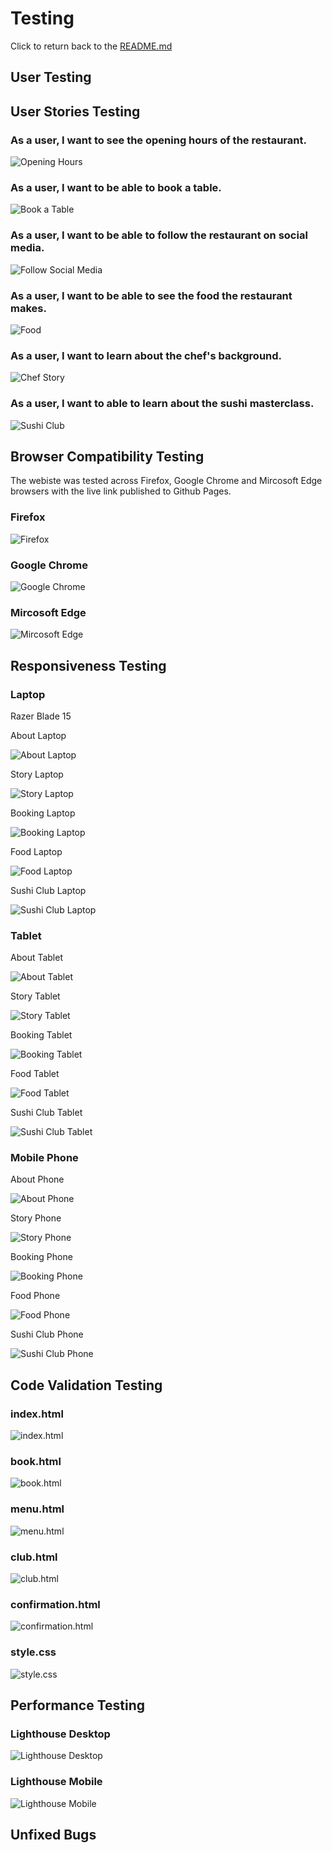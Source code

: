 # Testing

Click to return back to the [README.md](README.md)

## User Testing

## User Stories Testing
### As a user, I want to see the opening hours of the restaurant.

![Opening Hours](https://github.com/ogc1231/sushi-cult-restaurant/blob/main/documentation/testing/booking.PNG)

### As a user, I want to be able to book a table.

![Book a Table](https://github.com/ogc1231/sushi-cult-restaurant/blob/main/documentation/testing/booking.PNG)

### As a user, I want to be able to follow the restaurant on social media.

![Follow Social Media](https://github.com/ogc1231/sushi-cult-restaurant/blob/main/documentation/testing/footer.PNG)

### As a user, I want to be able to see the food the restaurant makes.

![Food](https://github.com/ogc1231/sushi-cult-restaurant/blob/main/documentation/testing/food.PNG)

### As a user, I want to learn about the chef's background.

![Chef Story](https://github.com/ogc1231/sushi-cult-restaurant/blob/main/documentation/testing/chef-story.PNG)

### As a user, I want to able to learn about the sushi masterclass.

![Sushi Club](https://github.com/ogc1231/sushi-cult-restaurant/blob/main/documentation/testing/club.PNG)


## Browser Compatibility Testing

The webiste was tested across Firefox, Google Chrome and Mircosoft Edge browsers with the live link published to Github Pages.

### Firefox

![Firefox](https://github.com/ogc1231/sushi-cult-restaurant/blob/main/documentation/testing/firefox.PNG)

### Google Chrome

![Google Chrome](https://github.com/ogc1231/sushi-cult-restaurant/blob/main/documentation/testing/chrome.PNG)

### Mircosoft Edge 

![Mircosoft Edge](https://github.com/ogc1231/sushi-cult-restaurant/blob/main/documentation/testing/edge.PNG)

## Responsiveness Testing
### Laptop
Razer Blade 15

About Laptop

![About Laptop](https://github.com/ogc1231/sushi-cult-restaurant/blob/main/documentation/testing/laptop-about.PNG)

Story Laptop

![Story Laptop](https://github.com/ogc1231/sushi-cult-restaurant/blob/main/documentation/testing/laptop-story.PNG)

Booking Laptop

![Booking Laptop](https://github.com/ogc1231/sushi-cult-restaurant/blob/main/documentation/testing/laptop-booking.PNG)

Food Laptop

![Food Laptop](https://github.com/ogc1231/sushi-cult-restaurant/blob/main/documentation/testing/laptop-food.PNG)

Sushi Club Laptop

![Sushi Club Laptop](https://github.com/ogc1231/sushi-cult-restaurant/blob/main/documentation/testing/laptop-club.PNG)

### Tablet
About Tablet

![About Tablet](https://github.com/ogc1231/sushi-cult-restaurant/blob/main/documentation/testing/tablet-about.PNG)

Story Tablet

![Story Tablet](https://github.com/ogc1231/sushi-cult-restaurant/blob/main/documentation/testing/tablet-story.PNG)

Booking Tablet

![Booking Tablet](https://github.com/ogc1231/sushi-cult-restaurant/blob/main/documentation/testing/tablet-booking.PNG)

Food Tablet

![Food Tablet](https://github.com/ogc1231/sushi-cult-restaurant/blob/main/documentation/testing/tablet-food.PNG)

Sushi Club Tablet

![Sushi Club Tablet](https://github.com/ogc1231/sushi-cult-restaurant/blob/main/documentation/testing/tablet-club.PNG)

### Mobile Phone
About Phone

![About Phone](https://github.com/ogc1231/sushi-cult-restaurant/blob/main/documentation/testing/phone-about.PNG)

Story Phone

![Story Phone](https://github.com/ogc1231/sushi-cult-restaurant/blob/main/documentation/testing/phone-story.PNG)

Booking Phone

![Booking Phone](https://github.com/ogc1231/sushi-cult-restaurant/blob/main/documentation/testing/phone-book.PNG)

Food Phone

![Food Phone](https://github.com/ogc1231/sushi-cult-restaurant/blob/main/documentation/testing/phone-food.PNG)

Sushi Club Phone

![Sushi Club Phone](https://github.com/ogc1231/sushi-cult-restaurant/blob/main/documentation/testing/phone-club.PNG)

## Code Validation Testing

### index.html

![index.html](https://github.com/ogc1231/sushi-cult-restaurant/blob/main/documentation/testing/valid-home.PNG)

### book.html

![book.html](https://github.com/ogc1231/sushi-cult-restaurant/blob/main/documentation/testing/valid-book.PNG)

### menu.html

![menu.html](https://github.com/ogc1231/sushi-cult-restaurant/blob/main/documentation/testing/valid-menu.PNG)

### club.html

![club.html](https://github.com/ogc1231/sushi-cult-restaurant/blob/main/documentation/testing/valid-club.PNG)

### confirmation.html

![confirmation.html](https://github.com/ogc1231/sushi-cult-restaurant/blob/main/documentation/testing/valid-confirmation.PNG)

### style.css

![style.css](https://github.com/ogc1231/sushi-cult-restaurant/blob/main/documentation/testing/css-valid.PNG)

## Performance Testing

### Lighthouse Desktop

![Lighthouse Desktop](https://github.com/ogc1231/sushi-cult-restaurant/blob/main/documentation/testing/lighthouse-desktop.PNG)

### Lighthouse Mobile

![Lighthouse Mobile](https://github.com/ogc1231/sushi-cult-restaurant/blob/main/documentation/testing/lighthouse-mobile.PNG)


## Unfixed Bugs